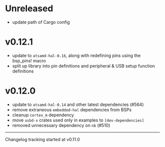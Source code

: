 # Unreleased

- update path of Cargo config

# v0.12.1

- update to `atsamd-hal-0.16`, along with redefining pins using the bsp_pins! macro
- split up library into pin definitions and peripheral & USB setup function definitions

# v0.12.0

- update to `atsamd-hal-0.14` and other latest dependencies (#564)
- remove extraneous `embedded-hal` dependencies from BSPs
- cleanup `cortex_m` dependency
- move `usbd-x` crates used only in examples to `[dev-dependencies]`
- removed unnecessary dependency on `nb` (#510)

---

Changelog tracking started at v0.11.0
